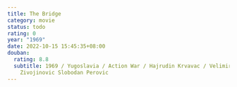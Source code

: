 ```yaml
---
title: The Bridge
category: movie
status: todo
rating: 0
year: "1969"
date: 2022-10-15 15:45:35+08:00
douban:
  rating: 8.8
  subtitle: 1969 / Yugoslavia / Action War / Hajrudin Krvavac / Velimir Bata
    Zivojinovic Slobodan Perovic
---
```



